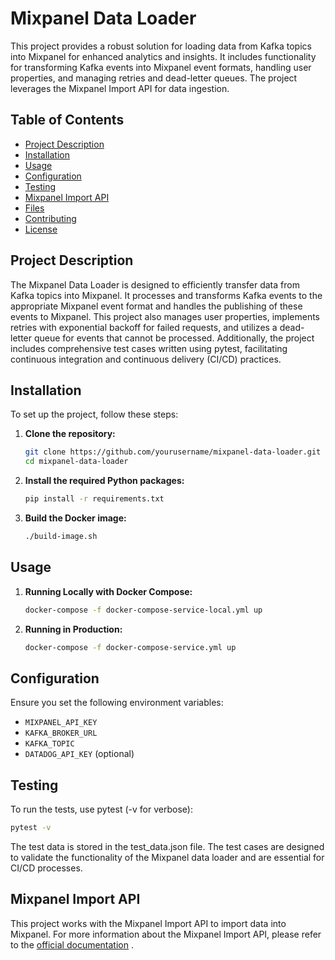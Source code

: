 # Mixpanel Data Loader

This project provides a robust solution for loading data from Kafka topics into Mixpanel for enhanced analytics and insights. It includes functionality for transforming Kafka events into Mixpanel event formats, handling user properties, and managing retries and dead-letter queues. The project leverages the Mixpanel Import API for data ingestion.

## Table of Contents
- [Project Description](#project-description)
- [Installation](#installation)
- [Usage](#usage)
- [Configuration](#configuration)
- [Testing](#testing)
- [Mixpanel Import API](#mixpanel-import-api)
- [Files](#files)
- [Contributing](#contributing)
- [License](#license)

## Project Description

The Mixpanel Data Loader is designed to efficiently transfer data from Kafka topics into Mixpanel. It processes and transforms Kafka events to the appropriate Mixpanel event format and handles the publishing of these events to Mixpanel. This project also manages user properties, implements retries with exponential backoff for failed requests, and utilizes a dead-letter queue for events that cannot be processed. Additionally, the project includes comprehensive test cases written using pytest, facilitating continuous integration and continuous delivery (CI/CD) practices.

## Installation

To set up the project, follow these steps:

1. **Clone the repository:**
    ```sh
    git clone https://github.com/yourusername/mixpanel-data-loader.git
    cd mixpanel-data-loader
    ```

2. **Install the required Python packages:**
    ```sh
    pip install -r requirements.txt
    ```

3. **Build the Docker image:**
    ```sh
    ./build-image.sh
    ```

## Usage

1. **Running Locally with Docker Compose:**
    ```sh
    docker-compose -f docker-compose-service-local.yml up
    ```

2. **Running in Production:**
    ```sh
    docker-compose -f docker-compose-service.yml up
    ```

## Configuration

Ensure you set the following environment variables:
- `MIXPANEL_API_KEY`
- `KAFKA_BROKER_URL`
- `KAFKA_TOPIC`
- `DATADOG_API_KEY` (optional)

## Testing

To run the tests, use pytest (-v for verbose):

```sh
pytest -v
```

The test data is stored in the test_data.json file. The test cases are designed to validate the functionality of the Mixpanel data loader and are essential for CI/CD processes.

## Mixpanel Import API

This project works with the Mixpanel Import API to import data into Mixpanel. For more information about the Mixpanel Import API, please refer to the [official documentation](https://developer.mixpanel.com/reference/import-events)
.